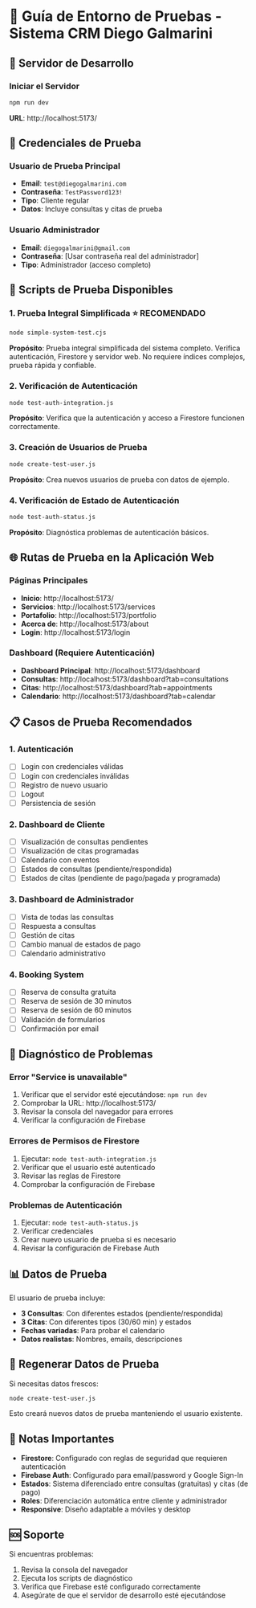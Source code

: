 # 🧪 Guía de Entorno de Pruebas - Sistema CRM Diego Galmarini

## 🚀 Servidor de Desarrollo

### Iniciar el Servidor
```bash
npm run dev
```
**URL**: http://localhost:5173/

## 👤 Credenciales de Prueba

### Usuario de Prueba Principal
- **Email**: `test@diegogalmarini.com`
- **Contraseña**: `TestPassword123!`
- **Tipo**: Cliente regular
- **Datos**: Incluye consultas y citas de prueba

### Usuario Administrador
- **Email**: `diegogalmarini@gmail.com`
- **Contraseña**: [Usar contraseña real del administrador]
- **Tipo**: Administrador (acceso completo)

## 🔧 Scripts de Prueba Disponibles

### 1. Prueba Integral Simplificada ⭐ **RECOMENDADO**
```bash
node simple-system-test.cjs
```
**Propósito**: Prueba integral simplificada del sistema completo. Verifica autenticación, Firestore y servidor web. No requiere índices complejos, prueba rápida y confiable.

### 2. Verificación de Autenticación
```bash
node test-auth-integration.js
```
**Propósito**: Verifica que la autenticación y acceso a Firestore funcionen correctamente.

### 3. Creación de Usuarios de Prueba
```bash
node create-test-user.js
```
**Propósito**: Crea nuevos usuarios de prueba con datos de ejemplo.

### 4. Verificación de Estado de Autenticación
```bash
node test-auth-status.js
```
**Propósito**: Diagnóstica problemas de autenticación básicos.

## 🌐 Rutas de Prueba en la Aplicación Web

### Páginas Principales
- **Inicio**: http://localhost:5173/
- **Servicios**: http://localhost:5173/services
- **Portafolio**: http://localhost:5173/portfolio
- **Acerca de**: http://localhost:5173/about
- **Login**: http://localhost:5173/login

### Dashboard (Requiere Autenticación)
- **Dashboard Principal**: http://localhost:5173/dashboard
- **Consultas**: http://localhost:5173/dashboard?tab=consultations
- **Citas**: http://localhost:5173/dashboard?tab=appointments
- **Calendario**: http://localhost:5173/dashboard?tab=calendar

## 📋 Casos de Prueba Recomendados

### 1. Autenticación
- [ ] Login con credenciales válidas
- [ ] Login con credenciales inválidas
- [ ] Registro de nuevo usuario
- [ ] Logout
- [ ] Persistencia de sesión

### 2. Dashboard de Cliente
- [ ] Visualización de consultas pendientes
- [ ] Visualización de citas programadas
- [ ] Calendario con eventos
- [ ] Estados de consultas (pendiente/respondida)
- [ ] Estados de citas (pendiente de pago/pagada y programada)

### 3. Dashboard de Administrador
- [ ] Vista de todas las consultas
- [ ] Respuesta a consultas
- [ ] Gestión de citas
- [ ] Cambio manual de estados de pago
- [ ] Calendario administrativo

### 4. Booking System
- [ ] Reserva de consulta gratuita
- [ ] Reserva de sesión de 30 minutos
- [ ] Reserva de sesión de 60 minutos
- [ ] Validación de formularios
- [ ] Confirmación por email

## 🐛 Diagnóstico de Problemas

### Error "Service is unavailable"
1. Verificar que el servidor esté ejecutándose: `npm run dev`
2. Comprobar la URL: http://localhost:5173/
3. Revisar la consola del navegador para errores
4. Verificar la configuración de Firebase

### Errores de Permisos de Firestore
1. Ejecutar: `node test-auth-integration.js`
2. Verificar que el usuario esté autenticado
3. Revisar las reglas de Firestore
4. Comprobar la configuración de Firebase

### Problemas de Autenticación
1. Ejecutar: `node test-auth-status.js`
2. Verificar credenciales
3. Crear nuevo usuario de prueba si es necesario
4. Revisar la configuración de Firebase Auth

## 📊 Datos de Prueba

El usuario de prueba incluye:
- **3 Consultas**: Con diferentes estados (pendiente/respondida)
- **3 Citas**: Con diferentes tipos (30/60 min) y estados
- **Fechas variadas**: Para probar el calendario
- **Datos realistas**: Nombres, emails, descripciones

## 🔄 Regenerar Datos de Prueba

Si necesitas datos frescos:
```bash
node create-test-user.js
```

Esto creará nuevos datos de prueba manteniendo el usuario existente.

## 📝 Notas Importantes

- **Firestore**: Configurado con reglas de seguridad que requieren autenticación
- **Firebase Auth**: Configurado para email/password y Google Sign-In
- **Estados**: Sistema diferenciado entre consultas (gratuitas) y citas (de pago)
- **Roles**: Diferenciación automática entre cliente y administrador
- **Responsive**: Diseño adaptable a móviles y desktop

## 🆘 Soporte

Si encuentras problemas:
1. Revisa la consola del navegador
2. Ejecuta los scripts de diagnóstico
3. Verifica que Firebase esté configurado correctamente
4. Asegúrate de que el servidor de desarrollo esté ejecutándose